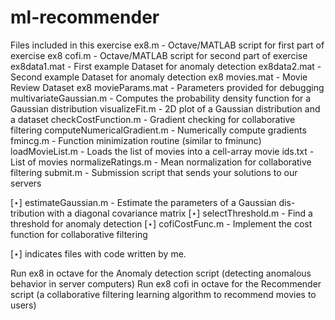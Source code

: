 # ml-recommender

Files included in this exercise
ex8.m - Octave/MATLAB script for first part of exercise
ex8 cofi.m - Octave/MATLAB script for second part of exercise 
ex8data1.mat - First example Dataset for anomaly detection 
ex8data2.mat - Second example Dataset for anomaly detection
ex8 movies.mat - Movie Review Dataset
ex8 movieParams.mat - Parameters provided for debugging 
multivariateGaussian.m - Computes the probability density function for a Gaussian distribution
visualizeFit.m - 2D plot of a Gaussian distribution and a dataset 
checkCostFunction.m - Gradient checking for collaborative filtering 
computeNumericalGradient.m - Numerically compute gradients
fmincg.m - Function minimization routine (similar to fminunc) 
loadMovieList.m - Loads the list of movies into a cell-array
movie ids.txt - List of movies
normalizeRatings.m - Mean normalization for collaborative filtering 
submit.m - Submission script that sends your solutions to our servers 

[⋆] estimateGaussian.m - Estimate the parameters of a Gaussian dis- tribution with a diagonal covariance matrix
[⋆] selectThreshold.m - Find a threshold for anomaly detection
[⋆] cofiCostFunc.m - Implement the cost function for collaborative filtering

[⋆] indicates files with code written by me.

Run ex8 in octave for the Anomaly detection script (detecting anomalous behavior in server computers)
Run ex8 cofi in octave for the Recommender script (a collaborative filtering learning algorithm to recommend movies to users)
